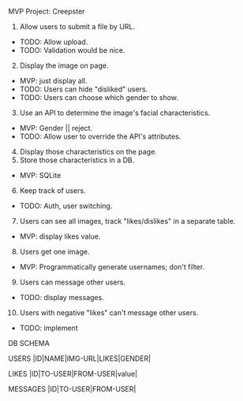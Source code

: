 MVP Project: Creepster

1. Allow users to submit a file by URL.
  - TODO: Allow upload.
  - TODO: Validation would be nice.
2. Display the image on page.
  - MVP: just display all.
  - TODO: Users can hide "disliked" users.
  - TODO: Users can choose which gender to show.
3. Use an API to determine the image's facial characteristics.
  - MVP: Gender || reject.
  - TODO: Allow user to override the API's attributes.
4. Display those characteristics on the page.
5. Store those characteristics in a DB.
  - MVP: SQLite
6. Keep track of users.
  - TODO: Auth, user switching.
7. Users can see all images, track "likes/dislikes" in a separate table.
  - MVP: display likes value.
8. Users get one image.
  - MVP: Programmatically generate usernames; don't filter.
9. Users can message other users.
  - TODO: display messages.
10. Users with negative "likes" can't message other users.
  - TODO: implement

DB SCHEMA

USERS
|ID|NAME|IMG-URL|LIKES|GENDER|

LIKES
|ID|TO-USER|FROM-USER|value|

MESSAGES
|ID|TO-USER|FROM-USER|

